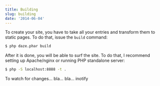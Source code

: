 ```yaml
---
title: Building
slug: building
date: '2014-06-04'
---
```

To create your site, you have to take all your entries and transform them to static pages. To do that, issue the `build` command:

``` bash
$ php daze.phar build
```

After it is done, you will be able to surf the site. To do that, I recommend setting up Apache/nginx or running PHP standalone server:

``` bash
$ php -S localhost:8888 -t .
```

To watch for changes... bla... bla... inotify
